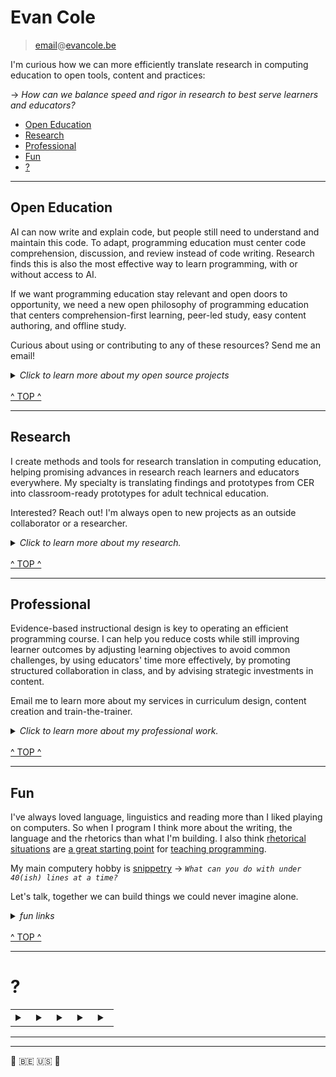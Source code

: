 # Evan Cole

> [email](mailto:email@evancole.be)@[evancole.be](https://evancole.be)

I'm curious how we can more efficiently translate research in computing education to open tools, content and practices:

→ _How can we balance speed and rigor in research to best serve learners and educators?_

- [Open Education](#open-education)
- [Research](#research)
- [Professional](#professional)
- [Fun](#fun)
- [?](#?)

---

## Open Education

AI can now write and explain code, but people still need to understand and maintain this code. To adapt, programming education must center code comprehension, discussion, and review instead of code writing. Research finds this is also the most effective way to learn programming, with or without access to AI.

If we want programming education stay relevant and open doors to opportunity, we need a new open philosophy of programming education that centers comprehension-first learning, peer-led study, easy content authoring, and offline study.

Curious about using or contributing to any of these resources? Send me an email!

<details> 
<summary><em>Click to learn more about my open source projects</em></summary>
<br>

[De Nepo: Open Ed](https://github.com/DeNepo): A collection of evidence-based resources & tools for computing education. Some highlights:

- [Study Lenses](https://denepo.js.org/study-lenses) ([demo](https://study-lenses-demo.onrender.com/?--defaults), [source](https://github.com/DeNepo/study-lenses), [spiritual successor](https://github.com/yoshimalaise/Explorotron)): A plugin-based learning environment for generating comprehension exercises from code. The following tutorials are designed for Study Lenses.
- [Welcome to JS](https://github.com/DeNepo/welcome-to-js): A practical introduction to programming focusing on program comprehension and communication skills.
- [Inside JS](https://github.com/DeNepo/inside-js): A deeper look inside JavaScript including expression-level debugging, unit testing, DOM I/O, and reverse-engineering.
- [Behavior, Strategy, Implementation](https://github.com/DeNepo/behavior-strategy-implementation): Explore and practice a wide variety of approaches for solving & reviewing coding challenges.
- [Separation of Concerns](https://github.com/DeNepo/separation-of-concerns): Learn how to plan and collaborate on a software project with code-splitting and file/folder conventions based on the code's role in the program.

[Software as a Second Language](https://solve.mit.edu/challenges/2024-global-learning-challenge/solutions/86181): A new project to organize and package De Nepo materials for program comprehension, designed around four levels of time investment:

1. **Quick Wins**: Teaching or study techniques you can pick up in under an hour.
1. **Tools**: Guides for adopting tools like Study Lenses that help understand any code you are working with.
1. **Content**: Lesson plans, exercises, and references that can be incorporated into an existing curriculum.
1. **Curriculum**: Guides & resources for redesigning programming curricula around comprehension-first learning objectives.

[InTechgration](https://github.com/in-tech-gration/): I am helping them to adopt/adapt De Nepo materials, and giving Instructional design & curriculum packaging advice for [WDX-180](https://github.com/in-tech-gration/WDX-180)

[Blocks to Text](https://github.com/blocks-to-text/top): Thoughts about helping learners transition from blocks to text. Also an experiment in hosting essays+slides+demos in one GitHub organization.

[JS for Open Computing Education](https://archive.fosdem.org/2019/schedule/event/js_teaching_tool/). A presentation from FOSDEM '19 with some principles for designing realistically open computing education. The code is wonky, the ideas are solid.

- [slides](https://evancole.be/fosdem-2019/index.html#/), [repo](https://github.com/colevandersWands/fosdem-2019) (forked because I accidentally deleted mine 🤦)

[Micromaterials](https://github.com/lpmi-13/micromaterials-list): Open learning resources that are focused,free, give automated feedback, and (ideally) generate endless practice.

- [DevEdOps Dimensions](https://micromaterialsblog.wordpress.com/2024/03/25/devedops-dimensions/) by [Adam](https://github.com/lpmi-13/)
- [presented at FOSDEM '23](https://archive.fosdem.org/2023/schedule/event/breaking_code_of_inclusion/) by [Yoshi](https://github.com/yoshimalaise/)

</details>

<br />
<a href="evan-cole">^ TOP ^</a>

---

## Research

I create methods and tools for research translation in computing education, helping promising advances in research reach learners and educators everywhere. My specialty is translating findings and prototypes from CER into classroom-ready prototypes for adult technical education.

Interested? Reach out! I'm always open to new projects as an outside collaborator or a researcher.

<details>
<summary><em>Click to learn more about my research.</em></summary>
<br>

<details> <summary> <a href="https://wise.vub.ac.be/sites/default/files/publications/SIGCSE_2023_0.pdf">Computing Education Research as a Translational Transdiscipline</a> + <a href="https://www.youtube.com/watch?v=L9HTo17Y5gw">video</a> </summary>

The field of Computing Education Research (CER) produces important insights into learning and notable interventions, yet due to the research/practice divide these do not have the desired impact on learners or practitioners. Even within CER, Computing Education (CE) learning theories have limited influence on learning designs due to the theory/design divide, which is unfortunate given that the goal of CER is to impact learners and broaden access to computation.

There is a lack of an overarching model defining CER as a unified field and providing a framework for discussion. While there is discussion around many of the core activities and practices in CER, we have yet to come across a holistic characterisation. We introduce a model of Translational Computing Education Research (TCER) that helps to understand and discuss CER as a field, bridge the divides and provide internal structure, while also making the field more approachable for interdisciplinary and non-academic collaborators. In our TCER model, theory and design are equally important but weighted differently depending on an activity’s position along the research/practice continuum.

In addition to the future exploration and exploitation of the presented TCER model, we propose further characterising CER as a field, applying the TCER model to understand past and contemporary CER, applying the model to address current challenges in CER, imagining what the field can become, as well as exploring the potential for translational research programmes to maximise the broader impact of computing education research.

  </details>

<details> <summary> <a href="https://wise.vub.ac.be/sites/default/files/publications/CSEDU2023.pdf">Codeschool in a Box: A Low-barrier Approach to Packaging Programming Curricula</a> </summary> 
  The tech industry is a fast-growing field, with many companies facing issues in finding skilled workers to fill
  their open vacancies. At the same time, many people have limited access to the quality education necessary to
  enter this job market. To address this issue, various small and often volunteer-run non-profit organisations have
  emerged to up-skill capable learners. However, these organisations face tight constraints and many challenges
  while trying to design and deliver high-quality education to their learners. In this position paper, we discuss
  some of these challenges and present a preliminary version of a curriculum packager addressing some of these
  issues. Our proposed solution, inspired by first-hand experience in these organisations as well as computing
  education research (CER), is based on a combination of micromaterials, study lenses and a companion mobile
  application. While our solution is designed for the specific context of small organisations providing vocational
  ICT training, it can also be applied to the broader domain of learning environments facing similar constraints.

- [King's Scroll](https://archive.fosdem.org/2023/schedule/event/breaking_code_of_inclusion/)
- [Mobile Companion App](https://play.google.com/store/apps/details?id=be.ac.vub.wise.jsStudyBuddy)

  </details>

<details> <summary> <a href="https://wise.vub.ac.be/publication/explorotron-ide-extension-guided-and-independent-code-exploration-and-learning">Explorotron: an IDE Extension for Guided and Independent Code Exploration and Learning</a> + <a href="https://www.youtube.com/watch?v=101yLSn-2lc">video</a> </summary>

We introduce the Explorotron Visual Studio Code extension for guided and independent code exploration and learning. Explorotron is a continuation of earlier work carried out to explore how we can enable small organisations with limited resources to provide pedagogically sound learning experiences in programming. We situate Explorotron in the field of Computing Education Research (CER) and envision it to initiate a discussion around different topics, including how to balance the optimisation between the researcher-student-teacher trifecta that is inherent in CER, how to ethically and responsibly use large language models (LLMs) in the independent learning and exploration by students, and how to define better learning sessions over coding content that students obtained on their own. We further reflect on the question raised by Begel and Ko whether technology should structure learning for learners or whether learners should be taught how to structure their own independent learning outside of the classroom.

- [VS Code Marketplace](https://marketplace.visualstudio.com/items?itemName=YoshiMalaise.explorotron)
- [Source](https://github.com/yoshimalaise/Explorotron)

  </details>

<details> <summary> <a href="https://dl.acm.org/doi/pdf/10.1145/3576123.3576129">Automated Questionnaires About Students’ JavaScript Programs: Towards Gauging Novice Programming Processes</a> + <a href="https://dl.acm.org/doi/pdf/10.1145/3576123.3576129">qlcjs libarary</a> </summary>

Students sometimes manage to produce functionally correct program code while having a fragile understanding of the related
learning goals. Such unproductive success could be intercepted
by an educator who asks questions that target the structure and
evaluation of the student’s program using the constructs and identifiers in the code. We provide a tool that automatically generates
multiple-choice questions of seven different types for this purpose.
We integrated these questions into a web-based program writing
exercises, which we also publish as a part of this work, and successfully used them on an introductory programming course. In our
pilot evaluation of the tool, we found that the students who answer
these questions repeatedly incorrectly are likely to drop out, have
more challenges while writing a program, and resort to tinkering
behavior.

</details>

- by [Teemu](https://github.com/teemulehtinen), inspired by Study Lenses

Sessions and Panels at the [Migration Summit '23](https://migrationsummit.org/events/)

- [Participatory Research‐Practise Partnerships](https://www.youtube.com/watch?v=K_xilH9m0eY&list=PL6cp6kydiOXcS3y4_vumcYg6jJZQSHF8y&index=51)
- [Panel on Research with Refugees and Displaced Populations](https://www.youtube.com/watch?v=_xziRXR1g00)

And, [my notes](https://evancole.be/notes)

---

</details>

<br />
<a href="evan-cole">^ TOP ^</a>

---

## Professional

Evidence-based instructional design is key to operating an efficient programming course. I can help you reduce costs while still improving learner outcomes by adjusting learning objectives to avoid common challenges, by using educators' time more effectively, by promoting structured collaboration in class, and by advising strategic investments in content.

Email me to learn more about my services in curriculum design, content creation and train-the-trainer.

<details>
<summary><em>Click to learn more about my professional work.</em></summary>
<br>

- Places where I have/am designed/ing instruction:
  - [MIT Emerging Talent](https://emergingtalent.mit.edu/)
  - [Elewa](https://elewa.co.ke/home)
  - [Moringa School](https://moringaschool.com/)
  - [InTechgration](https://intechgration.io/)
  - [Academy](https://academy.tech/)
  - [HackYourFuture Belgium](https://hyfbe.be/)
- Before these, I ran my own classes for 3 years.
- I volunteer for the [Migration Summit](https://migrationsummit.org/)
- Obligatory [Linkedin](https://be.linkedin.com/in/evan-cole) link

---

</details>

<br />
<a href="evan-cole">^ TOP ^</a>

---

## Fun

I've always loved language, linguistics and reading more than I liked playing on computers. So when I program I think more about the writing, the language and the rhetorics than what I'm building. I also think [rhetorical situations](https://evancole.be/notes/#/page/rhetorics-first%20curriculum%20design) are [a great starting point](https://github.com/DeNepo/welcome-to-js/tree/main/1-what-is-programming) for [teaching programming](https://github.com/DeNepo/class-repository/tree/main/guides#what-is-programming).

My main computery hobby is [snippetry](https://evancole.be/snippetry/?danger=yes) → _`What can you do with under 40(ish) lines at a time?`_

Let's talk, together we can build things we could never imagine alone.

<details>
<summary><em>fun links</em></summary>
<br>

<!-- prettier-ignore -->
```js
alert(eval(eval((recurseval = 'eval(prompt("yolo", recurseval) || recurseval)'))));
```

[If Hemingway Wrote JavaScript](https://anguscroll.com/hemingway/) has influenced my programming life more than any other single source. [How to Draw a Bunny](https://www.oreilly.com/library/view/beautiful-javascript/9781449371142/ch03.html) is in second place.

I recently discovered [Dwitter](https://www.dwitter.net/u/etc.ole).

---

</details>

<br />
<a href="evan-cole">^ TOP ^</a>

---

# ?

<table>
<tr>

<td>
<details><summary></summary>
<br />

You may have heard this before:

- "if all you have is a hammer, everything is a nail"

Now try this on for size:

- "if everything is a nail, you'll always reach for your hammer"

Wait. How could you have a hammer if everything is a nail? And wouldn't you be a nail too‽

</details>
</td>

<td>
<details><summary></summary>
<br />

Many years ago this question captured me:

- What does it mean to be an expert in a discipline?

I got stuck at "discipline". It's not so hard to define existing disciplines, but how do you know when you're looking at a new one? or at a hidden discipline?

"Discipline" started to make sense when instead of looking for a single thing, I saw combinations of these two things:

- Questions
- Ways to find answers for those questions

I now think of disciplines as conventional combinations. Disciplines have a conventional type of question, and conventional methods for answering them.

So what does it mean to be an expert in a discipline? I think it means you've developed the intuition to ask certain questions and are very good at certain methods for finding their answers. no more, no less.

</details>
</td>

<td>
<details><summary></summary>
<br />

Where do unexpected questions come from? And how can you find an answer to a question no one understands yet?

Conventional disciplines may have constrained themselves to asking questions for which they already now how to search answers.

But what if you reject known constraints and set new ones? You'd have to ask unknown questions and find unexpected ways to answer them.

</details>  
</td>

<td>
<details><summary></summary>
<br />

- "Alone, you can only ask the questions you can think of, and search for answers in ways you can think of."

Try replacing "question" with "problem", and "answer" with "solution":

- "Alone, you can only find the problems you can think of, and solve them in ways you can think of."

Listening and empathy are the keys to finding problems you couldn't know exist. Collaborative design is the way to find answers you never expected were possible.

- "Together, we can find the problems we didn't expect, and solve them in ways we never never imagined."

</details>
</td>

<td>
<details><summary></summary>
<br />

Here's the question I've spent a few years trying to answer:

- "How can we make the best ways of teaching programming the easiest?".

Rephrased as a problem:

- "There are empirical best practices for teaching programming, but those are not common."

Hold on. What does it even mean to teach programming? Maybe it means first teaching students to ask questions that can be answered with code.

I certainly haven't found the answer yet, but I do have lots of ideas. Let's compare [notes](https://evancole.be/notes).

</details>  
</td>
  
</tr>

</table>

---

---

🐧 🇧🇪 🇺🇸 🐧
